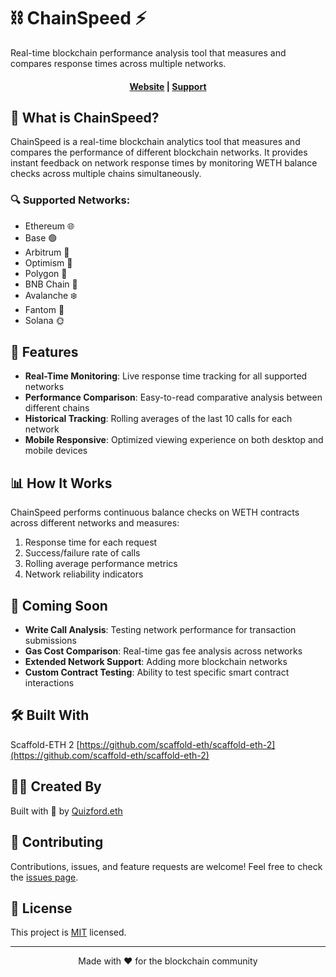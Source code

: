# ⛓️ ChainSpeed ⚡

Real-time blockchain performance analysis tool that measures and compares response times across multiple networks.

<h4 align="center">
  <a href="chainspeed.vercel.app">Website</a> |
  <a href="https://t.me/+5XUzOKbghFgyNzFh">Support</a>
</h4>

## 🎯 What is ChainSpeed?

ChainSpeed is a real-time blockchain analytics tool that measures and compares the performance of different blockchain networks. It provides instant feedback on network response times by monitoring WETH balance checks across multiple chains simultaneously.

### 🔍 Supported Networks:

-   Ethereum 🌐
-   Base 🟢
-   Arbitrum 🔵
-   Optimism 🔴
-   Polygon 💜
-   BNB Chain 💛
-   Avalanche ❄️
-   Fantom 👻
-   Solana 🌞

## 🚀 Features

-   **Real-Time Monitoring**: Live response time tracking for all supported networks
-   **Performance Comparison**: Easy-to-read comparative analysis between different chains
-   **Historical Tracking**: Rolling averages of the last 10 calls for each network
-   **Mobile Responsive**: Optimized viewing experience on both desktop and mobile devices

## 📊 How It Works

ChainSpeed performs continuous balance checks on WETH contracts across different networks and measures:

1. Response time for each request
2. Success/failure rate of calls
3. Rolling average performance metrics
4. Network reliability indicators

## 🔮 Coming Soon

-   **Write Call Analysis**: Testing network performance for transaction submissions
-   **Gas Cost Comparison**: Real-time gas fee analysis across networks
-   **Extended Network Support**: Adding more blockchain networks
-   **Custom Contract Testing**: Ability to test specific smart contract interactions

## 🛠️ Built With

Scaffold-ETH 2 [https://github.com/scaffold-eth/scaffold-eth-2](https://github.com/scaffold-eth/scaffold-eth-2)

## 👨‍💻 Created By

Built with 💜 by [Quizford.eth](https://twitter.com/quizford)

## 🤝 Contributing

Contributions, issues, and feature requests are welcome! Feel free to check the [issues page](https://github.com/Astronaut828/chainspeed/issues).

## 📝 License

This project is [MIT](LICENSE) licensed.

---

<p align="center">
  Made with ❤️ for the blockchain community
</p>
